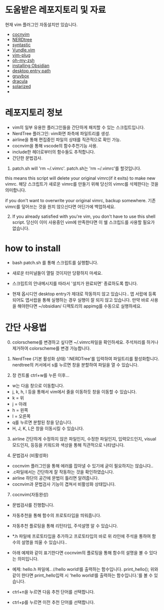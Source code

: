 # 도움받은 레포지토리 및 자료
현재 vim 플러그인 자동설치만 있습니다.
+ [cocnvim](https://github.com/neoclide/coc.nvim)
+ [NERDtree](https://github.com/preservim/nerdtree)
+ [syntastic](https://github.com/vim-syntastic/syntastic)
+ [Vundle.vim](https://github.com/VundleVim/Vundle.vim)
+ [vim-plug](https://github.com/junegunn/vim-plug)
+ [oh-my-zsh](https://github.com/ohmyzsh/ohmyzsh)
+ [installing Obsidian](https://gist.github.com/shaybensasson/3e8e49af92d7e5013fc77da22bd3ae4c#file-install-obsidian-sh)
+ [desktop entry path](https://askubuntu.com/questions/1351795/create-launcher-for-application-not-in-usr-share-applications-in-ubuntu-20-04)
+ [gruvbox](https://github.com/morhetz/gruvbox)
+ [dracula](https://github.com/dracula/vim)
+ [solarized](https://github.com/altercation/vim-colors-solarized)
+ 
# 레포지토리 정보
+ vim의 일부 유용한 플러그인들을 간단하게 패치할 수 있는 스크립트입니다.
+ NerdTree 플러그인: vim화면 좌측에 파일트리를 생성.
+ airline을 통해 편집중인 파일의 상태를 직관적으로 확인 가능.
+ cocnvim을 통해 vscode의 함수추천기능 사용.
+ include한 헤더로부터의 함수들도 추적합니다.
+ 간단한 문법검사.

1. patch.sh will 'rm ~/.vimrc'.
patch.sh는 'rm ~/.vimrc'를 할것입니다.

this means this script will delete your original vimrc(if it exits) to make new vimrc.
해당 스크립트가 새로운 vimrc를 만들기 위해 당신의 vimrc를 삭제한다는 것을 의미합니다.

if you don't want to overwrite your original vimrc, backup somewhere.
기존 vimrc를 덮어쓰는 것을 원치 않으신다면 어딘가에 백업하세요.

2. If you already satisfied with you're vim, you don't have to use this shell script.
당신이 이미 사용중인 vim에 만족한다면 이 쉘 스크립드를 사용할 필요가 없습니다.

# how to install
+ bash patch.sh 를 통해 스크립트를 실행합니다.
+ 새로운 터미널들이 열릴 것이지만 당황하지 마세요.
+ 스크립트의 안내메시지를 따라서 '설치가 완료되면' 종료하도록 합니다.

+ 현재 옵시디언 desktop entry가 제대로 작동하지 않고 있습니다..
앱 서랍에 등록되어도 앱서랍을 통해 실행하는 경우 실행이 잘 되지 않고 있습니다.
만약 바로 사용을 해야한다면 ~/obsidian/ 디렉토리의 appimg를 수동으로 실행하세요.

# 간단 사용법
0. colorscheme를 변경하고 싶다면 ~/.vimrc파일을 확인하세요. 주석처리를 하거나 제거하여 colorscheme를 변경 가능합니다.

2. NerdTree (기본 활성화 상태)
':NERDTree'를 입력하여 파일트리를 활성화합니다.
nerdtree의 커서에서 s를 누르면 창을 분할하여 파일을 열 수 있습니다.

3. 창 컨트롤
ctrl+w를 누른 이후...
+ w는 다음 창으로 이동합니다.
+ j, k, h, l 등을 통해서 vim에서 줄을 이동하듯 창을 이동할 수 있습니다.
+ k = 위
+ j = 아래
+ h = 왼쪽
+ l = 오른쪽
+ q를 누르면 분할된 창을 닫습니다.
+ H, J, K, L은 창을 이동시킬 수 있습니다.

3. airline
간단하게
	수정하지 않은 파일인지,
	수정한 파일인지,
	입력모드인지,
	visual모드인지,
	등등을 키워드와 색상을 통해 직관적으로 나타냅니다.

5. 문법검사 (비활성화)
+ cocnvim 플러그인을 통해 에러를 잡아낼 수 있기에 굳이 필요하지는 않습니다..
+ .c파일에서는 간단하게 잘 작동하는 것을 확인하였습니다.
+ airline 하단의 공간에 문법이 틀리면 알려줍니다.
+ cocnvim과 문법검사 기능이 겹쳐서 비활성화 상태입니다.

7. cocnvim(자동완성)
+ 문법검사를 진행합니다.
+ 자동추천을 통해 함수의 프로토타입을 띄워줍니다.
+ 자동추천 플로팅을 통해 리턴타입, 주석설명 알 수 있습니다.
+ *.h 파일에 프로토타입을 추가하고 프로토타입의 바로 위 라인에 주석을 통하여 함수의 설명을 띄울 수 있습니다..
+ 아래 예제와 같이 표기한다면 cocnvim의 플로팅을 통해 함수의 설명을 볼 수 있다는 의미입니다.
+ 예제: hello.h 파일에..
	//hello world!를 출력하는 함수입니다.
	print_hello();
위와 같이 한다면 print_hello입력 시 'hello world!를 출력하는 함수입니다.'를 볼 수 있습니다.
 

+ ctrl+n을 누르면 다음 추천 단어를 선택합니다.
+ ctrl+p를 누르면 이전 추천 단어를 선택합니다.
